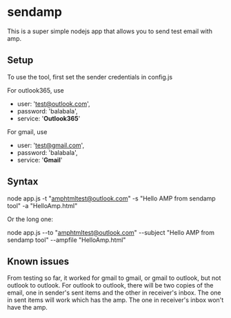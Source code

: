 # sendamp
This is a super simple nodejs app that allows you to send test email with amp.

## Setup
To use the tool, first set the sender credentials in config.js

For outlook365, use
- user: 'test@outlook.com',
- password: 'balabala',
- service: '**Outlook365**'

For gmail, use
- user: 'test@gmail.com',
- password: 'balabala',
- service: '**Gmail**'

## Syntax
node app.js -t "amphtmltest@outlook.com" -s "Hello AMP from sendamp tool" -a "HelloAmp.html"

Or the long one:

node app.js --to "amphtmltest@outlook.com" --subject "Hello AMP from sendamp tool" --ampfile "HelloAmp.html"

## Known issues
From testing so far, it worked for gmail to gmail, or gmail to outlook, but not outlook to outlook. For outlook to outlook, there will be two copies of the email, one in sender's sent items and the other in receiver's inbox. The one in sent items will work which has the amp. The one in receiver's inbox won't have the amp.
